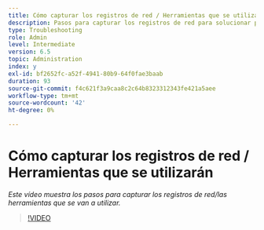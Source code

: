 ```yaml
---
title: Cómo capturar los registros de red / Herramientas que se utilizarán
description: Pasos para capturar los registros de red para solucionar problemas relacionados con la red
type: Troubleshooting
role: Admin
level: Intermediate
version: 6.5
topic: Administration
index: y
exl-id: bf2652fc-a52f-4941-80b9-64f0fae3baab
duration: 93
source-git-commit: f4c621f3a9caa8c2c64b8323312343fe421a5aee
workflow-type: tm+mt
source-wordcount: '42'
ht-degree: 0%

---
```


# Cómo capturar los registros de red / Herramientas que se utilizarán

*Este vídeo muestra los pasos para capturar los registros de red/las herramientas que se van a utilizar.*

>[!VIDEO](https://video.tv.adobe.com/v/335491?quality=12&learn=on)
